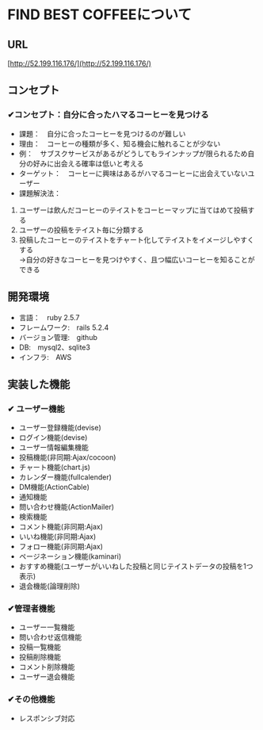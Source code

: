 # FIND BEST COFFEEについて
## URL
[http://52.199.116.176/](http://52.199.116.176/)


## コンセプト
### ✔︎コンセプト：自分に合ったハマるコーヒーを見つける

* 課題：　自分に合ったコーヒーを見つけるのが難しい
* 理由：　コーヒーの種類が多く、知る機会に触れることが少ない
* 例：　サブスクサービスがあるがどうしてもラインナップが限られるため自分の好みに出会える確率は低いと考える
* ターゲット：　コーヒーに興味はあるがハマるコーヒーに出会えていないユーザー
* 課題解決法：
1. ユーザーは飲んだコーヒーのテイストをコーヒーマップに当てはめて投稿する<br>
2. ユーザーの投稿をテイスト毎に分類する<br>
3. 投稿したコーヒーのテイストをチャート化してテイストをイメージしやすくする<br>
 →自分の好きなコーヒーを見つけやすく、且つ幅広いコーヒーを知ることができる

## 開発環境

* 言語：　ruby 2.5.7
* フレームワーク:　rails 5.2.4
* バージョン管理:　github
* DB:　mysql2、sqlite3
* インフラ:　AWS

## 実装した機能
###  ✔︎ ユーザー機能
* ユーザー登録機能(devise)
* ログイン機能(devise)
* ユーザー情報編集機能
* 投稿機能(非同期:Ajax/cocoon)
* チャート機能(chart.js)
* カレンダー機能(fullcalender)
* DM機能(ActionCable)
* 通知機能
* 問い合わせ機能(ActionMailer)
* 検索機能
* コメント機能(非同期:Ajax)
* いいね機能(非同期:Ajax)
* フォロー機能(非同期:Ajax)
* ページネーション機能(kaminari)
* おすすめ機能(ユーザーがいいねした投稿と同じテイストデータの投稿を1つ表示)
* 退会機能(論理削除)

### ✔︎管理者機能
* ユーザー一覧機能
* 問い合わせ返信機能
* 投稿一覧機能
* 投稿削除機能
* コメント削除機能
* ユーザー退会機能

### ✔︎その他機能

* レスポンシブ対応













